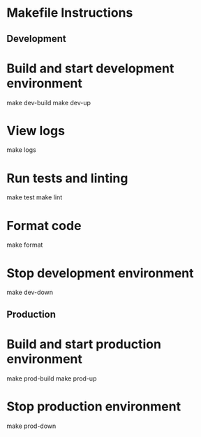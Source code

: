# Makefile Instructions

## Development
# Build and start development environment
make dev-build
make dev-up

# View logs
make logs

# Run tests and linting
make test
make lint

# Format code
make format

# Stop development environment
make dev-down



## Production
# Build and start production environment
make prod-build
make prod-up

# Stop production environment
make prod-down